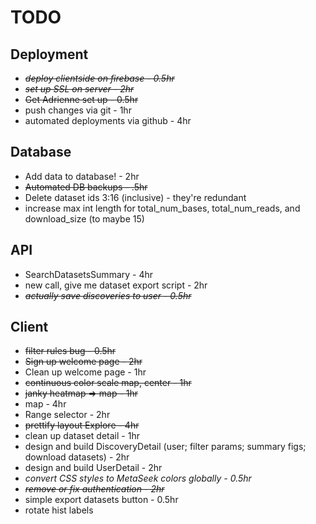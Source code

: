 # TODO

## Deployment
* ~~*deploy clientside on firebase - 0.5hr*~~
* ~~*set up SSL on server - 2hr*~~
* ~~Get Adrienne set up - 0.5hr~~
* push changes via git - 1hr
* automated deployments via github - 4hr

## Database
* Add data to database! - 2hr
* ~~Automated DB backups - .5hr~~
* Delete dataset ids 3:16 (inclusive) - they're redundant
* increase max int length for total_num_bases, total_num_reads, and download_size (to maybe 15)

## API
* SearchDatasetsSummary - 4hr
* new call, give me dataset export script - 2hr
* ~~*actually save discoveries to user - 0.5hr*~~

## Client
* ~~filter rules bug - 0.5hr~~
* ~~Sign up welcome page - 2hr~~
* Clean up welcome page - 1hr
* ~~continuous color scale map, center - 1hr~~
* ~~janky heatmap => map - 1hr~~
* map - 4hr
* Range selector - 2hr
* ~~prettify layout Explore - 4hr~~
* clean up dataset detail - 1hr
* design and build DiscoveryDetail (user; filter params; summary figs; download datasets) - 2hr
* design and build UserDetail - 2hr
* *convert CSS styles to MetaSeek colors globally - 0.5hr*
* ~~*remove or fix authentication - 2hr*~~
* simple export datasets button - 0.5hr
* rotate hist labels
